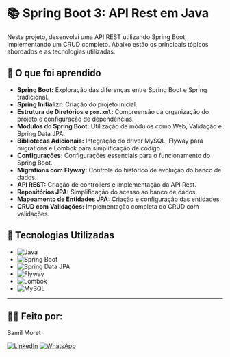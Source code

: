 # 📚 Spring Boot 3: API Rest em Java

Neste projeto, desenvolvi uma API REST utilizando Spring Boot, implementando um CRUD completo. Abaixo estão os principais tópicos abordados e as tecnologias utilizadas:

## 📌 O que foi aprendido

- **Spring Boot:** Exploração das diferenças entre Spring Boot e Spring tradicional.
- **Spring Initializr:** Criação do projeto inicial.
- **Estrutura de Diretórios e `pom.xml`:** Compreensão da organização do projeto e configuração de dependências.
- **Módulos do Spring Boot:** Utilização de módulos como Web, Validação e Spring Data JPA.
- **Bibliotecas Adicionais:** Integração do driver MySQL, Flyway para migrations e Lombok para simplificação de código.
- **Configurações:** Configurações essenciais para o funcionamento do Spring Boot.
- **Migrations com Flyway:** Controle do histórico de evolução do banco de dados.
- **API REST:** Criação de controllers e implementação da API Rest.
- **Repositórios JPA:** Simplificação do acesso ao banco de dados.
- **Mapeamento de Entidades JPA:** Criação e configuração das entidades.
- **CRUD com Validações:** Implementação completa do CRUD com validações.

## 🚀 Tecnologias Utilizadas

- ![Java](https://img.shields.io/badge/Java-ED8B00?style=for-the-badge&logo=java&logoColor=white) 
- ![Spring Boot](https://img.shields.io/badge/Spring_Boot-6DB33F?style=for-the-badge&logo=spring-boot&logoColor=white) 
- ![Spring Data JPA](https://img.shields.io/badge/Spring_Data_JPA-6DB33F?style=for-the-badge&logo=spring&logoColor=white) 
- ![Flyway](https://img.shields.io/badge/Flyway-CC0200?style=for-the-badge&logo=flyway&logoColor=white) 
- ![Lombok](https://img.shields.io/badge/Lombok-FAFAFA?style=for-the-badge&logo=lombok&logoColor=black) 
- ![MySQL](https://img.shields.io/badge/MySQL-4479A1?style=for-the-badge&logo=mysql&logoColor=white)

---

## 🧑‍💻 Feito por:
Samil Moret

[![LinkedIn](https://img.icons8.com/color/48/linkedin.png)](https://www.linkedin.com/in/samilmoret/)
[![WhatsApp](https://img.icons8.com/color/48/whatsapp--v1.png)](https://linkwhats.app/f27e11)
